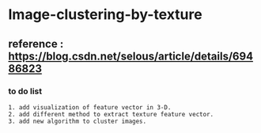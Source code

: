# Image-clustering-by-texture
##  reference : https://blog.csdn.net/selous/article/details/69486823

### to do list
    1. add visualization of feature vector in 3-D.
    2. add different method to extract texture feature vector.
    3. add new algorithm to cluster images.